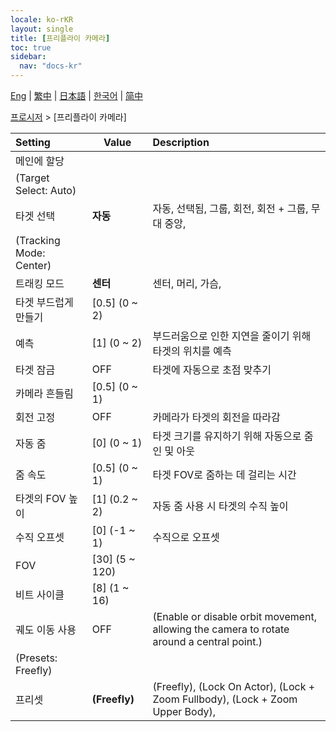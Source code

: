 ```yaml
---
locale: ko-rKR
layout: single
title: [프리플라이 카메라]
toc: true
sidebar:
  nav: "docs-kr"
---
```

[Eng](/dancexr/menu/2025.4/motion/freefly_cam) | [繁中](/tw/dancexr/menu/2025.4/motion/freefly_cam) | [日本語](/jp/dancexr/menu/2025.4/motion/freefly_cam) | [한국어](/kr/dancexr/menu/2025.4/motion/freefly_cam) | [简中](/zh/dancexr/menu/2025.4/motion/freefly_cam)

[프로시저](../menu#프로시저) > [프리플라이 카메라]



| Setting | Value | Description |
| :--- | --- | :--- |
| 메인에 할당 || 
| (Target Select: Auto) || 
| 타겟 선택 | **자동** | 자동, 선택됨, 그룹, 회전, 회전 + 그룹, 무대 중앙,  |
| (Tracking Mode: Center) || 
| 트래킹 모드 | **센터** | 센터, 머리, 가슴,  |
| 타겟 부드럽게 만들기 | [0.5] (0 ~ 2) | 
| 예측 | [1] (0 ~ 2) | 부드러움으로 인한 지연을 줄이기 위해 타겟의 위치를 예측
| 타겟 잠금 | OFF | 타겟에 자동으로 초점 맞추기
| 카메라 흔들림 | [0.5] (0 ~ 1) | 
| 회전 고정 | OFF | 카메라가 타겟의 회전을 따라감
| 자동 줌 | [0] (0 ~ 1) | 타겟 크기를 유지하기 위해 자동으로 줌 인 및 아웃
| 줌 속도 | [0.5] (0 ~ 1) | 타겟 FOV로 줌하는 데 걸리는 시간
| 타겟의 FOV 높이 | [1] (0.2 ~ 2) | 자동 줌 사용 시 타겟의 수직 높이
| 수직 오프셋 | [0] (-1 ~ 1) | 수직으로 오프셋
| FOV | [30] (5 ~ 120) | 
| 비트 사이클 | [8] (1 ~ 16) | 
| 궤도 이동 사용 | OFF | (Enable or disable orbit movement, allowing the camera to rotate around a central point.)
| (Presets: Freefly) || 
| 프리셋 | **(Freefly)** | (Freefly), (Lock On Actor), (Lock + Zoom Fullbody), (Lock + Zoom Upper Body),  |
